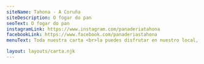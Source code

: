 ```yaml
---
siteName: Tahona - A Coruña
siteDescription: O fogar do pan
seoText: O fogar do pan
instagramLink: https://www.instagram.com/panaderiatahona
facebookLink: https://www.facebook.com/panaderiastahona
menuText: Toda nuestra carta <br>la puedes disfrutar en nuestro local, <br>o te la preparamos para llevar

layout: layouts/carta.njk
---
```

